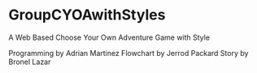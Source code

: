 # GroupCYOAwithStyles
A Web Based Choose Your Own Adventure Game with Style

Programming by Adrian Martinez
Flowchart by Jerrod Packard
Story by Bronel Lazar
